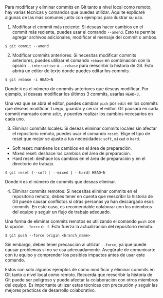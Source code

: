 Para modificar y eliminar commits en Git tanto a nivel local como remoto, hay varias técnicas y comandos que puedes utilizar. Aquí te explicaré algunas de las más comunes junto con ejemplos para ilustrar su uso.

1. Modificar el commit más reciente:
Si deseas hacer cambios en el commit más reciente, puedes usar el comando `--amend`. Esto te permite agregar archivos adicionales, modificar el mensaje del commit o ambos.

```
$ git commit --amend
```

2. Modificar commits anteriores:
Si necesitas modificar commits anteriores, puedes utilizar el comando `rebase` en combinación con la opción `--interactive` o `--rebase` para reescribir la historia de Git. Esto abrirá un editor de texto donde puedes editar los commits.

```
$ git rebase -i HEAD~N
```

Donde `N` es el número de commits anteriores que deseas modificar. Por ejemplo, si deseas modificar los últimos 3 commits, usarías `HEAD~3`.

Una vez que se abra el editor, puedes cambiar `pick` por `edit` en los commits que deseas modificar. Luego, guardar y cerrar el editor. Git pausará en cada commit marcado como `edit`, y puedes realizar los cambios necesarios en cada uno.

3. Eliminar commits locales:
Si deseas eliminar commits locales sin afectar el repositorio remoto, puedes usar el comando `reset`. Elige el tipo de reset que mejor se ajuste a tus necesidades: `soft`, `mixed` o `hard`.

- Soft reset: mantiene los cambios en el área de preparación.
- Mixed reset: deshace los cambios del área de preparación.
- Hard reset: deshace los cambios en el área de preparación y en el directorio de trabajo.

```
$ git reset [--soft | --mixed | --hard] HEAD~N
```

Donde `N` es el número de commits que deseas eliminar.

4. Eliminar commits remotos:
Si necesitas eliminar commits en el repositorio remoto, debes tener en cuenta que reescribir la historia de Git puede causar conflictos si otras personas ya han descargado esos commits. En este caso, es recomendable colaborar con los miembros del equipo y seguir un flujo de trabajo adecuado.

Una forma de eliminar commits remotos es utilizando el comando `push` con la opción `--force` o `-f`. Esto fuerza la actualización del repositorio remoto.

```
$ git push --force origin <branch_name>
```

Sin embargo, debes tener precaución al utilizar `--force`, ya que puede causar problemas si no se usa adecuadamente. Asegúrate de comunicarte con tu equipo y comprender los posibles impactos antes de usar este comando.

Estos son solo algunos ejemplos de cómo modificar y eliminar commits en Git tanto a nivel local como remoto. Recuerda que reescribir la historia de Git puede ser peligroso y puede afectar la colaboración con otros miembros del equipo. Es importante utilizar estas técnicas con precaución y seguir las mejores prácticas de desarrollo colaborativo.
